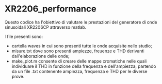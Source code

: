 # XR2206_performance

Questo codice ha l'obiettivo di valutare le prestazioni del generatore di onde sinusoidali XR2206CP attraverso matlab.

I file presenti sono:
- cartella waves in cui sono presenti tutte le onde acquisite nello studio;
- misure.txt dove sono presenti ampiezze, freuenze e THD derivanti dall'elaborazione delle onde;
- make_plot.m  consente di creare delle mappe cromatiche nelle quali individuare il THD in funzione della frequenza e dell'ampiezza, partendo da un file .txt contenente ampiezza, frequenza e THD per le diverse prove.
